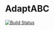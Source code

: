 # AdaptABC

[![Build Status](https://github.com/mosullivan93/AdaptABC.jl/actions/workflows/CI.yml/badge.svg?branch=main)](https://github.com/mosullivan93/AdaptABC.jl/actions/workflows/CI.yml?query=branch%3Amain)
